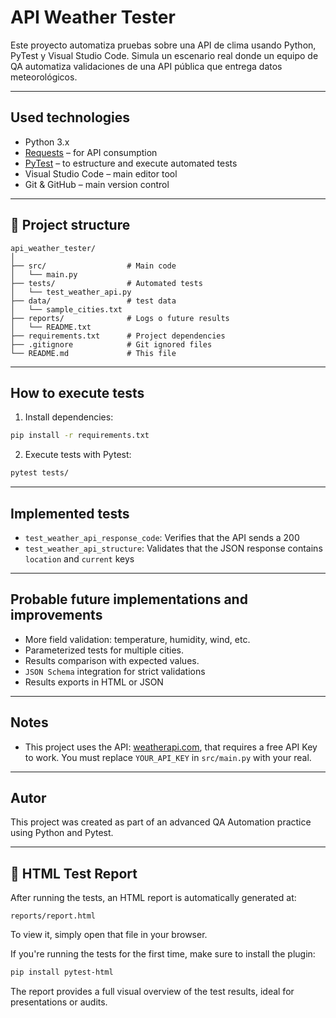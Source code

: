 # API Weather Tester

Este proyecto automatiza pruebas sobre una API de clima usando Python, PyTest y Visual Studio Code. Simula un escenario real donde un equipo de QA automatiza validaciones de una API pública que entrega datos meteorológicos.

---

## Used technologies

- Python 3.x
- [Requests](https://pypi.org/project/requests/) – for API consumption
- [PyTest](https://docs.pytest.org/en/latest/) – to estructure and execute automated tests
- Visual Studio Code – main editor tool
- Git & GitHub – main version control

---

## 📂 Project structure

```plaintext
api_weather_tester/
│
├── src/                  # Main code
│   └── main.py
├── tests/                # Automated tests
│   └── test_weather_api.py
├── data/                 # test data
│   └── sample_cities.txt
├── reports/              # Logs o future results
│   └── README.txt
├── requirements.txt      # Project dependencies
├── .gitignore            # Git ignored files
└── README.md             # This file
```

---

## How to execute tests

1. Install dependencies:
```bash
pip install -r requirements.txt
```

2. Execute tests with Pytest:
```bash
pytest tests/
```

---

## Implemented tests

- `test_weather_api_response_code`: Verifies that the API sends a 200
- `test_weather_api_structure`: Validates that the JSON response contains `location` and `current` keys

---

## Probable future implementations and improvements

- More field validation: temperature, humidity, wind, etc.
- Parameterized tests for multiple cities.
- Results comparison with expected values.
- `JSON Schema` integration for strict validations
- Results exports in HTML or JSON

---

## Notes

- This project uses the API: [weatherapi.com](https://www.weatherapi.com/), that requires a free API Key to work. You must replace `YOUR_API_KEY` in `src/main.py` with your real.

---

## Autor

This project was created as part of an advanced QA Automation practice using Python and Pytest.

---

## 🧾 HTML Test Report

After running the tests, an HTML report is automatically generated at:

```
reports/report.html
```

To view it, simply open that file in your browser.

If you're running the tests for the first time, make sure to install the plugin:

```bash
pip install pytest-html
```

The report provides a full visual overview of the test results, ideal for presentations or audits.
